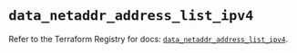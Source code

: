 # `data_netaddr_address_list_ipv4`

Refer to the Terraform Registry for docs: [`data_netaddr_address_list_ipv4`](https://registry.terraform.io/providers/ferlab-ste-justine/netaddr/0.5.1/docs/data-sources/address_list_ipv4).
